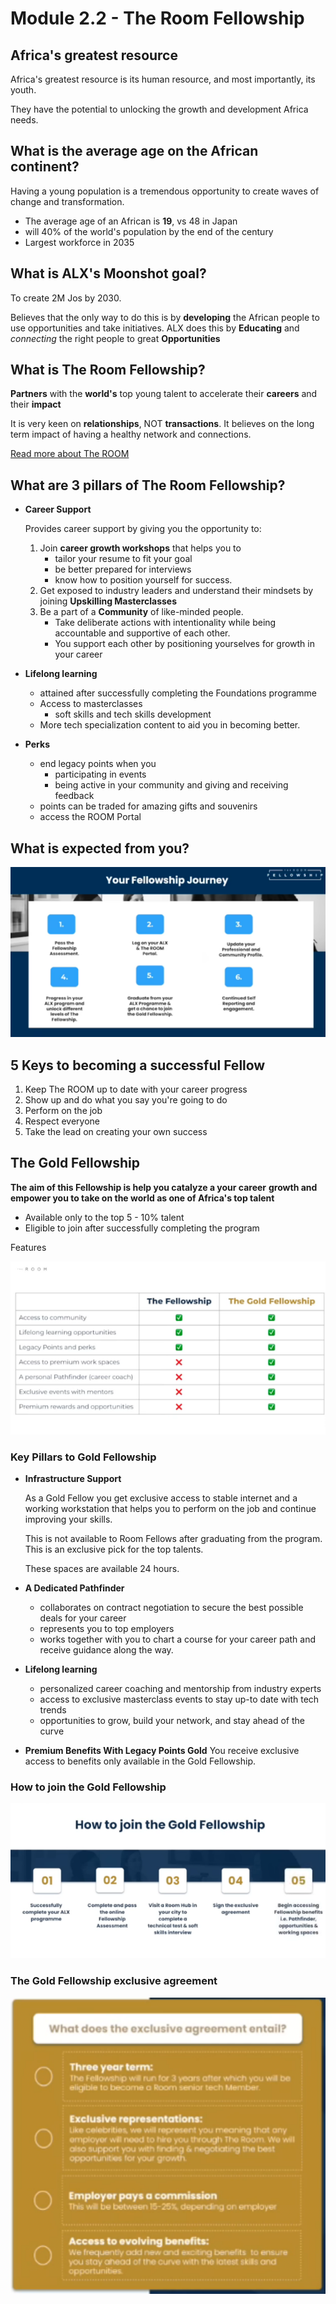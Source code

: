 # Module 2.2 - The Room Fellowship

## Africa's greatest resource

Africa's greatest resource is its human resource, and most importantly, its youth.

They have the potential to unlocking the growth and development Africa needs.

## What is the average age on the African continent?

Having a young population is a tremendous opportunity to create waves of
change and transformation.

- The average age of an African is **19**, vs 48 in Japan
- will 40% of the world's population by the end of the century
- Largest workforce in 2035

## What is ALX's Moonshot goal?

To create 2M Jos by 2030.

Believes that the only way to do this is by **developing** the African people to use opportunities and take initiatives. ALX does this by **Educating** and *connecting* the right people to great **Opportunities**

## What is The Room Fellowship?

**Partners** with the **world's** top young talent to accelerate their **careers** and their **impact**

It is very keen on **relationships**, NOT **transactions**. It believes on the long term impact of having a healthy network and connections.

[Read more about The ROOM](../Week1/1.3-intro-to-alx-n-the-room.md)

## What are 3 pillars of The Room Fellowship?

- **Career Support**

  Provides career support by giving you the opportunity to:
  1. Join **career growth workshops** that helps you to
     - tailor your resume to fit your goal
     - be better prepared for interviews
     - know how to position yourself for success.
  2. Get exposed to industry leaders and understand their mindsets by joining
  **Upskilling Masterclasses**
  3. Be a part of a **Community** of like-minded people.
     - Take deliberate actions with intentionality while being accountable and supportive of each other.
     - You support each other by positioning yourselves for growth in your career

- **Lifelong learning**
  - attained after successfully completing the Foundations programme
  - Access to masterclasses
    - soft skills and tech skills development
  - More tech specialization content to aid you in becoming better.

- **Perks**
  - end legacy points when you
    - participating in events
    - being active in your community and giving and receiving feedback
  - points can be traded for amazing gifts and souvenirs
  - access the ROOM Portal

## What is expected from you?

![what is expected?](../screenshots/the-room-what-is-expected.png)

## 5 Keys to becoming a successful Fellow

1. Keep The ROOM up to date with your career progress
2. Show up and do what you say you're going to do
3. Perform on the job
4. Respect everyone
5. Take the lead on creating your own success

## The Gold Fellowship

**The aim of this Fellowship is help you catalyze a your career**
**growth and empower you to take on the world as one of Africa's top talent**

- Available only to the top 5 - 10% talent
- Eligible to join after successfully completing the program

Features

![features of gold fellowship](../screenshots/the-room-gold-fellowship.png)

### Key Pillars to Gold Fellowship

- **Infrastructure Support**
  
  As a Gold Fellow you get exclusive access to stable internet and a working workstation that helps you to perform on the job and continue improving your skills.

  This is not available to Room Fellows after graduating from the program. This is an exclusive pick for the top talents.

  These spaces are available 24 hours.

- **A Dedicated Pathfinder**
  - collaborates on contract negotiation to secure the best possible deals for your career
  - represents you to top employers
  - works together with you to chart a course for your career path and receive guidance along the way.
- **Lifelong learning**
  - personalized career coaching and mentorship from industry experts
  - access to exclusive masterclass events to stay up-to date with tech trends
  - opportunities to grow, build your network, and stay ahead of the curve

- **Premium Benefits With Legacy Points Gold**
  You receive exclusive access to benefits only available in the Gold Fellowship.

### How to join the Gold Fellowship

![gold fellowship registration process](../screenshots/steps-to-join-gold-fellowship.png)

### The Gold Fellowship exclusive agreement

![gold fellowship agreement](../screenshots/gold-fellowship-terms.png)
